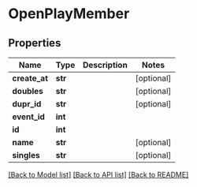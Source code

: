 # OpenPlayMember

## Properties
Name | Type | Description | Notes
------------ | ------------- | ------------- | -------------
**create_at** | **str** |  | [optional] 
**doubles** | **str** |  | [optional] 
**dupr_id** | **str** |  | [optional] 
**event_id** | **int** |  | 
**id** | **int** |  | 
**name** | **str** |  | [optional] 
**singles** | **str** |  | [optional] 

[[Back to Model list]](../README.md#documentation-for-models) [[Back to API list]](../README.md#documentation-for-api-endpoints) [[Back to README]](../README.md)

